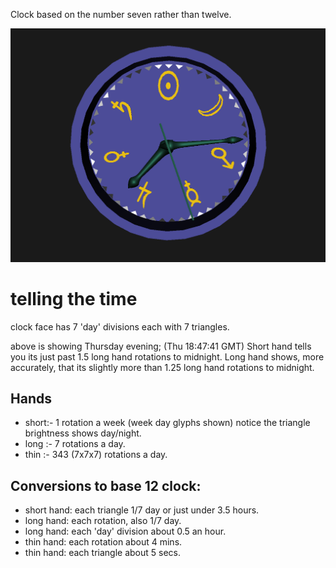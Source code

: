 Clock based on the number seven rather than twelve.

[![Week Clock](weekclock.png)](../../advancedViewer.html?model=./2007/weekclock/weekclock.wrl  "click to browse in 3d")

# telling the time

clock face has 7 'day' divisions each with 7 triangles.

above is showing Thursday evening; (Thu 18∶47∶41 GMT)
	Short hand tells you its just past 1.5 long hand rotations to midnight.
	Long hand shows, more accurately, that its slightly more than 1.25 long hand rotations to midnight.

## Hands

* short:- 1 rotation a week (week day glyphs shown)
notice the triangle brightness shows day/night.
* long :- 7 rotations a day.
* thin :- 343 (7x7x7) rotations a day.

## Conversions to base 12 clock:

* short hand: each triangle 1/7 day or just under 3.5 hours.
* long hand: each rotation, also 1/7 day.
* long hand: each 'day' division about 0.5 an hour.
* thin hand: each rotation about 4 mins.
* thin hand: each triangle about 5 secs.
